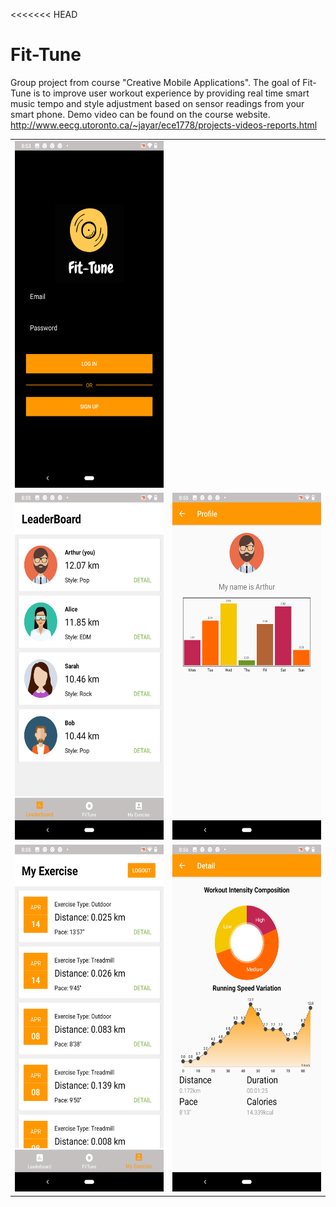 <<<<<<< HEAD
# Fit-Tune 

Group project from course "Creative Mobile Applications". The goal of Fit-Tune is to improve user workout experience by providing real time smart music tempo and style adjustment based on sensor readings from your smart phone. Demo video can be found on the course website.
http://www.eecg.utoronto.ca/~jayar/ece1778/projects-videos-reports.html

<table>
 <tr>
   <td><img src="imgs/UserAuth/Login.png" width=270 height=555></td>
 </tr>
 <tr>
   <td><img src="imgs/LeaderBoard/LeaderBoard.png" width=270 height=555></td>
   <td><img src="imgs/LeaderBoard/Detail.png" width=270 height=555></td>
 </tr>
 <tr>
   <td><img src="imgs/MyExercise/Exercises.png" width=270 height=555></td>
   <td><img src="imgs/MyExercise/Detail.png" width=270 height=555></td>
 </tr>
</table>

